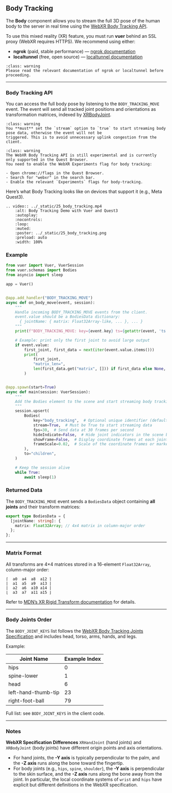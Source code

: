 
## Body Tracking

The **Body** component allows you to stream the full 3D pose of the human body to the server in real time using the [WebXR Body Tracking API](https://immersive-web.github.io/body-tracking/).

To use this mixed reality (XR) feature, you must run **vuer** behind an SSL proxy (WebXR requires HTTPS).
We recommend using either:

* **ngrok** (paid, stable performance) — [ngrok documentation](https://ngrok.com/docs)
* **localtunnel** (free, open source) — [localtunnel documentation](https://localtunnel.me)

```{admonition} Warning
:class: warning
Please read the relevant documentation of ngrok or localtunnel before proceeding.
```



---

### Body Tracking API

You can access the full body pose by listening to the `BODY_TRACKING_MOVE` event.
The event will send all tracked joint positions and orientations as transformation matrices, indexed by [XRBodyJoint](https://immersive-web.github.io/body-tracking/#xrbodyjoint-enum).

```{admonition} Warning
:class: warning
You **must** set the `stream` option to `true` to start streaming body pose data, otherwise the event will not be
triggered. This is to avoid unnecessary uplink congestion from the client.
```


```{admonition} Warning
:class: warning
The WebXR Body Tracking API is still experimental and is currently only supported in the Quest Browser.
You need to enable the WebXR Experiments flag for body tracking:

- Open chrome://flags in the Quest Browser.
- Search for "webxr" in the search bar.
- Enable the relevant `Experiments` flags for body-tracking.
```

Here’s what Body Tracking looks like on devices that support it (e.g., Meta Quest3).

```{eval-rst}
.. video:: ../_static/25_body_tracking.mp4
    :alt: Body Tracking Demo with Vuer and Quest3
    :autoplay:
    :nocontrols:
    :loop:
    :muted:
    :poster: ../_static/25_body_tracking.png
    :preload: auto
    :width: 100%
```

### Example


```python
from vuer import Vuer, VuerSession
from vuer.schemas import Bodies
from asyncio import sleep

app = Vuer()


@app.add_handler("BODY_TRACKING_MOVE")
async def on_body_move(event, session):
    """
    Handle incoming BODY_TRACKING_MOVE events from the client.
    event.value should be a BodiesData dictionary:
      { jointName: { matrix: Float32Array-like, ... }, ... }
    """
    print(f"BODY_TRACKING_MOVE: key={event.key} ts={getattr(event, 'ts', None)}")

    # Example: print only the first joint to avoid large output
    if event.value:
        first_joint, first_data = next(iter(event.value.items()))
        print(
            first_joint,
            "matrix_len=",
            len(first_data.get("matrix", [])) if first_data else None,
        )


@app.spawn(start=True)
async def main(session: VuerSession):
    """
    Add the Bodies element to the scene and start streaming body tracking data.
    """
    session.upsert(
        Bodies(
            key="body_tracking",  # Optional unique identifier (default: "body_tracking")
            stream=True,  # Must be True to start streaming data
            fps=30,  # Send data at 30 frames per second
            hideIndicate=False,  # Hide joint indicators in the scene but still stream data
            showFrame=False,  # Display coordinate frames at each joint
            frameScale=0.02,  # Scale of the coordinate frames or markers
        ),
        to="children",
    )

    # Keep the session alive
    while True:
        await sleep(1)
```


### Returned Data

The `BODY_TRACKING_MOVE` event sends a `BodiesData` object containing **all joints** and their transform matrices:

```ts
export type BodiesData = {
  [jointName: string]: {
    matrix: Float32Array; // 4x4 matrix in column-major order
  };
};
```

---

### Matrix Format

All transforms are 4×4 matrices stored in a 16-element `Float32Array`, column-major order:

```
⌈  a0  a4  a8  a12 ⌉
|  a1  a5  a9  a13 |
|  a2  a6  a10 a14 |
⌊  a3  a7  a11 a15 ⌋
```

Refer to [MDN’s XR Rigid Transform documentation](https://developer.mozilla.org/en-US/docs/Web/API/XRRigidTransform) for details.

---

### Body Joints Order

The `BODY_JOINT_KEYS` list follows the [WebXR Body Tracking Joints Specification](https://immersive-web.github.io/body-tracking/#xrbodyjoint-enum) and includes head, torso, arms, hands, and legs.

Example:

| Joint Name          | Example Index |
| ------------------- | ------------- |
| hips                | 0             |
| spine-lower         | 1             |
| head                | 6             |
| left-hand-thumb-tip | 23            |
| right-foot-ball     | 79            |

Full list: see `BODY_JOINT_KEYS` in the client code.

---



### Notes

**WebXR Specification Differences**
`XRHandJoint` (hand joints) and `XRBodyJoint` (body joints) have different origin points and axis orientations.

* For hand joints, the **-Y axis** is typically perpendicular to the palm, and the **-Z axis** runs along the bone toward the fingertip.
* For body joints (e.g., `hips`, `spine`, `shoulder`), the **-Y axis** is perpendicular to the skin surface, and the **-Z axis** runs along the bone away from the joint.
  In particular, the local coordinate systems of `wrist` and `hips` have explicit but different definitions in the WebXR specification.


